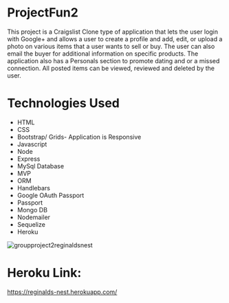 # ProjectFun2


This project is a Craigslist Clone type of application that lets the user login with Google+ and allows a user to create a profile and add, edit, or upload a photo on various items that a user wants to sell or buy.  The user can also email the buyer for additional information on specific products.  The application also has a Personals section to promote dating and or a missed connection.  All posted items can be viewed, reviewed and deleted by the user.

# Technologies Used

* HTML
* CSS
* Bootstrap/ Grids- Application is Responsive
* Javascript
* Node
* Express
* MySql Database
* MVP
* ORM
* Handlebars
* Google OAuth Passport
* Passport 
* Mongo DB
* Nodemailer
* Sequelize
* Heroku

![groupproject2reginaldsnest](https://user-images.githubusercontent.com/36867791/51630896-e1381e80-1f10-11e9-9a93-8575478eed2d.png)

# Heroku Link:  
  
https://reginalds-nest.herokuapp.com/










